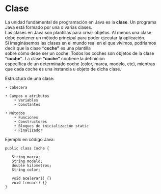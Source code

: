 # Clase
La unidad fundamental de programación en Java es la **clase**. Un programa Java está formado por una o varias clases.  
Las clases en Java son plantillas para crear objetos. Al menos una clase debe contener un método principal para poder ejecutar la aplicación.  
Si imaginásemos las clases en el mundo real en el que vivimos, podríamos decir que la clase **“coche”** es una plantilla  
sobre cómo debe ser un coche. Todos los coches son objetos de la clase **“coche”**. La clase **“coche”** contiene la definición  
específica de un determinado coche (color, marca, modelo, etc), mientras que cada coche es una instancia u objeto de dicha clase.

Estructura de una clase:

    • Cabecera
    
    • Campos o atributos
        • Variables
        • Constantes
        
    • Métodos
        • Funciones
        • Constructores
        • Bloques de inicialización static
        • Finalizador
        
Ejemplo en código Java:
        
```
public class Coche { 

   String marca;
   String modelo;
   double kilometros;
   String color;
   
   void acelerar() {}
   void frenar() {}
}
```
